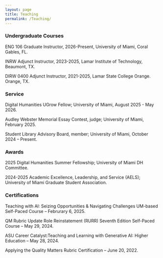 ```yaml
---
layout: page
title: Teaching
permalink: /Teaching/
---
```

### Undergraduate Courses

ENG 106 Graduate Instructor, 2026-Present, University of Miami, Coral Gables, FL. 

INRW Adjunct Instructor, 2023-2025, Lamar Institute of Technology, Beaumont, TX.   

DIRW 0400 Adjunct Instructor, 2021-2025, Lamar State College Orange. Orange, TX.  

### Service

Digital Humanities UGrow Fellow; University of Miami, August 2025 - May 2026. 

Audley Webster Memorial Essay Contest, judge; University of Miami, February 2025.

Student Library Advisory Board, member; University of Miami, October 2024 – Present. 

### Awards 

2025 Digital Humanities Summer Fellowship; University of Miami DH Committee. 

2024-2025 Academic Excellence, Leadership, and Service (AELS); University of Miami Graduate Student Association.

### Certifications

Teaching with AI: Seizing Opportunities & Navigating Challenges UM-based Self-Paced Course – Februrary 6, 2025.

QM Rubric Update Role Reinstatement (RURR) Seventh Edition Self-Paced Course – May 29, 2024.

ASU Career Catalyst:Teaching and Learning with Generative AI: Higher Education – May 28, 2024.

Applying the Quality Matters Rubric Certification – June 20, 2022. 



